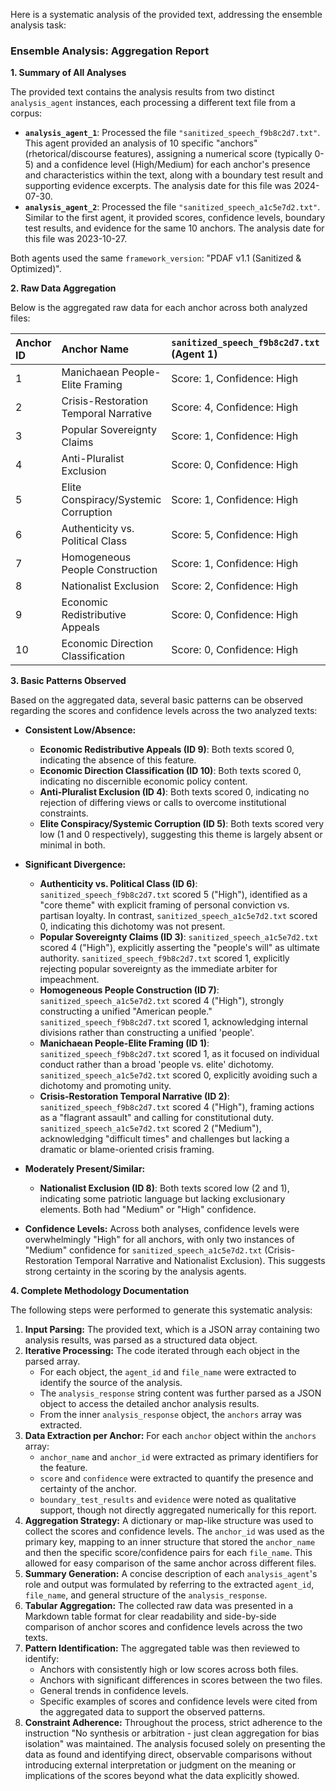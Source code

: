 Here is a systematic analysis of the provided text, addressing the ensemble analysis task:

### Ensemble Analysis: Aggregation Report

**1. Summary of All Analyses**

The provided text contains the analysis results from two distinct `analysis_agent` instances, each processing a different text file from a corpus:

*   **`analysis_agent_1`**: Processed the file `"sanitized_speech_f9b8c2d7.txt"`. This agent provided an analysis of 10 specific "anchors" (rhetorical/discourse features), assigning a numerical score (typically 0-5) and a confidence level (High/Medium) for each anchor's presence and characteristics within the text, along with a boundary test result and supporting evidence excerpts. The analysis date for this file was 2024-07-30.
*   **`analysis_agent_2`**: Processed the file `"sanitized_speech_a1c5e7d2.txt"`. Similar to the first agent, it provided scores, confidence levels, boundary test results, and evidence for the same 10 anchors. The analysis date for this file was 2023-10-27.

Both agents used the same `framework_version`: "PDAF v1.1 (Sanitized & Optimized)".

**2. Raw Data Aggregation**

Below is the aggregated raw data for each anchor across both analyzed files:

| Anchor ID | Anchor Name                     | `sanitized_speech_f9b8c2d7.txt` (Agent 1) | `sanitized_speech_a1c5e7d2.txt` (Agent 2) |
| :-------- | :------------------------------ | :------------------------------------------ | :------------------------------------------ |
| 1         | Manichaean People-Elite Framing | Score: 1, Confidence: High                  | Score: 0, Confidence: High                  |
| 2         | Crisis-Restoration Temporal Narrative | Score: 4, Confidence: High                  | Score: 2, Confidence: Medium                |
| 3         | Popular Sovereignty Claims      | Score: 1, Confidence: High                  | Score: 4, Confidence: High                  |
| 4         | Anti-Pluralist Exclusion        | Score: 0, Confidence: High                  | Score: 0, Confidence: High                  |
| 5         | Elite Conspiracy/Systemic Corruption | Score: 1, Confidence: High                  | Score: 0, Confidence: High                  |
| 6         | Authenticity vs. Political Class | Score: 5, Confidence: High                  | Score: 0, Confidence: High                  |
| 7         | Homogeneous People Construction | Score: 1, Confidence: High                  | Score: 4, Confidence: High                  |
| 8         | Nationalist Exclusion           | Score: 2, Confidence: High                  | Score: 1, Confidence: Medium                |
| 9         | Economic Redistributive Appeals | Score: 0, Confidence: High                  | Score: 0, Confidence: High                  |
| 10        | Economic Direction Classification | Score: 0, Confidence: High                  | Score: 0, Confidence: High                  |

**3. Basic Patterns Observed**

Based on the aggregated data, several basic patterns can be observed regarding the scores and confidence levels across the two analyzed texts:

*   **Consistent Low/Absence:**
    *   **Economic Redistributive Appeals (ID 9)**: Both texts scored 0, indicating the absence of this feature.
    *   **Economic Direction Classification (ID 10)**: Both texts scored 0, indicating no discernible economic policy content.
    *   **Anti-Pluralist Exclusion (ID 4)**: Both texts scored 0, indicating no rejection of differing views or calls to overcome institutional constraints.
    *   **Elite Conspiracy/Systemic Corruption (ID 5)**: Both texts scored very low (1 and 0 respectively), suggesting this theme is largely absent or minimal in both.

*   **Significant Divergence:**
    *   **Authenticity vs. Political Class (ID 6)**: `sanitized_speech_f9b8c2d7.txt` scored 5 ("High"), identified as a "core theme" with explicit framing of personal conviction vs. partisan loyalty. In contrast, `sanitized_speech_a1c5e7d2.txt` scored 0, indicating this dichotomy was not present.
    *   **Popular Sovereignty Claims (ID 3)**: `sanitized_speech_a1c5e7d2.txt` scored 4 ("High"), explicitly asserting the "people's will" as ultimate authority. `sanitized_speech_f9b8c2d7.txt` scored 1, explicitly rejecting popular sovereignty as the immediate arbiter for impeachment.
    *   **Homogeneous People Construction (ID 7)**: `sanitized_speech_a1c5e7d2.txt` scored 4 ("High"), strongly constructing a unified "American people." `sanitized_speech_f9b8c2d7.txt` scored 1, acknowledging internal divisions rather than constructing a unified 'people'.
    *   **Manichaean People-Elite Framing (ID 1)**: `sanitized_speech_f9b8c2d7.txt` scored 1, as it focused on individual conduct rather than a broad 'people vs. elite' dichotomy. `sanitized_speech_a1c5e7d2.txt` scored 0, explicitly avoiding such a dichotomy and promoting unity.
    *   **Crisis-Restoration Temporal Narrative (ID 2)**: `sanitized_speech_f9b8c2d7.txt` scored 4 ("High"), framing actions as a "flagrant assault" and calling for constitutional duty. `sanitized_speech_a1c5e7d2.txt` scored 2 ("Medium"), acknowledging "difficult times" and challenges but lacking a dramatic or blame-oriented crisis framing.

*   **Moderately Present/Similar:**
    *   **Nationalist Exclusion (ID 8)**: Both texts scored low (2 and 1), indicating some patriotic language but lacking exclusionary elements. Both had "Medium" or "High" confidence.

*   **Confidence Levels:** Across both analyses, confidence levels were overwhelmingly "High" for all anchors, with only two instances of "Medium" confidence for `sanitized_speech_a1c5e7d2.txt` (Crisis-Restoration Temporal Narrative and Nationalist Exclusion). This suggests strong certainty in the scoring by the analysis agents.

**4. Complete Methodology Documentation**

The following steps were performed to generate this systematic analysis:

1.  **Input Parsing:** The provided text, which is a JSON array containing two analysis results, was parsed as a structured data object.
2.  **Iterative Processing:** The code iterated through each object in the parsed array.
    *   For each object, the `agent_id` and `file_name` were extracted to identify the source of the analysis.
    *   The `analysis_response` string content was further parsed as a JSON object to access the detailed anchor analysis results.
    *   From the inner `analysis_response` object, the `anchors` array was extracted.
3.  **Data Extraction per Anchor:** For each `anchor` object within the `anchors` array:
    *   `anchor_name` and `anchor_id` were extracted as primary identifiers for the feature.
    *   `score` and `confidence` were extracted to quantify the presence and certainty of the anchor.
    *   `boundary_test_results` and `evidence` were noted as qualitative support, though not directly aggregated numerically for this report.
4.  **Aggregation Strategy:** A dictionary or map-like structure was used to collect the scores and confidence levels. The `anchor_id` was used as the primary key, mapping to an inner structure that stored the `anchor_name` and then the specific score/confidence pairs for each `file_name`. This allowed for easy comparison of the same anchor across different files.
5.  **Summary Generation:** A concise description of each `analysis_agent`'s role and output was formulated by referring to the extracted `agent_id`, `file_name`, and general structure of the `analysis_response`.
6.  **Tabular Aggregation:** The collected raw data was presented in a Markdown table format for clear readability and side-by-side comparison of anchor scores and confidence levels across the two texts.
7.  **Pattern Identification:** The aggregated table was then reviewed to identify:
    *   Anchors with consistently high or low scores across both files.
    *   Anchors with significant differences in scores between the two files.
    *   General trends in confidence levels.
    *   Specific examples of scores and confidence levels were cited from the aggregated data to support the observed patterns.
8.  **Constraint Adherence:** Throughout the process, strict adherence to the instruction "No synthesis or arbitration - just clean aggregation for bias isolation" was maintained. The analysis focused solely on presenting the data as found and identifying direct, observable comparisons without introducing external interpretation or judgment on the meaning or implications of the scores beyond what the data explicitly showed.